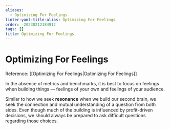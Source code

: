 ```yaml
---
aliases:
  - Optimizing For Feelings
linter-yaml-title-alias: Optimizing For Feelings
order: -20230212184912
tags: []
title: Optimizing For Feelings
---
```


# Optimizing For Feelings

Reference: [[Optimizing For Feelings|Optimizing For Feelings]]

In the absence of metrics and benchmarks, it is best to focus on feelings when building things — feelings of your own and feelings of your audience.

Similar to how we seek **resonance** when we build our second brain, we seek the connection and mutual understanding of a question from both sides. Even though much of the building is influenced by profit-driven decisions, we should always be prepared to ask difficult questions regarding those choices.